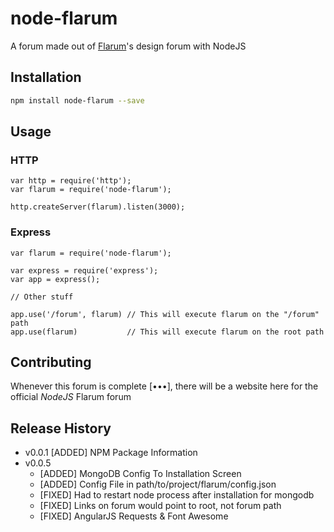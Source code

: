 # node-flarum

A forum made out of [Flarum](http://flarum.org)'s design forum with NodeJS

## Installation

```sh
npm install node-flarum --save
```


## Usage

### HTTP


```node
var http = require('http');
var flarum = require('node-flarum');

http.createServer(flarum).listen(3000);
```

### Express

```node
var flarum = require('node-flarum');

var express = require('express');
var app = express();

// Other stuff

app.use('/forum', flarum) // This will execute flarum on the "/forum" path
app.use(flarum)           // This will execute flarum on the root path
```



## Contributing

Whenever this forum is complete [•••], there will be a website here for the official *NodeJS* Flarum forum


## Release History

* v0.0.1 [ADDED] NPM Package Information
* v0.0.5
  * [ADDED] MongoDB Config To Installation Screen
  * [ADDED] Config File in path/to/project/flarum/config.json
  * [FIXED] Had to restart node process after installation for mongodb
  * [FIXED] Links on forum would point to root, not forum path
  * [FIXED] AngularJS Requests & Font Awesome

